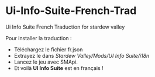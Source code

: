 # Ui-Info-Suite-French-Trad
Ui Info Suite French Traduction for stardew valley

Pour installer la traduction :

* Téléchargez le fichier fr.json
* Extrayez le dans *Stardew Valley/Mods/UI Info Suite/i18n*
* Lancez le jeu avec SMApi.
* Et voilà **UI Info Suite** est en français !
